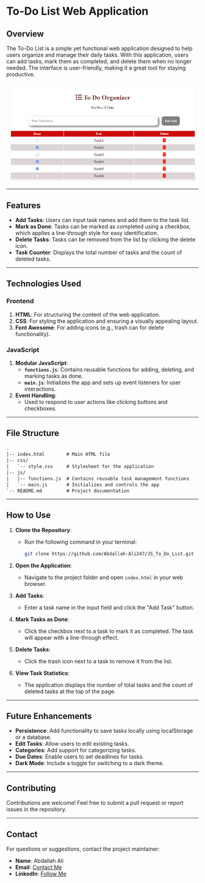 # To-Do List Web Application

## Overview
The To-Do List is a simple yet functional web application designed to help users organize and manage their daily tasks. With this application, 
users can add tasks, mark them as completed, and delete them when no longer needed. The interface is user-friendly, making it a great tool for staying productive.


![Project Screen](imgs/final.png)

---

## Features
- **Add Tasks**: Users can input task names and add them to the task list.
- **Mark as Done**: Tasks can be marked as completed using a checkbox, which applies a line-through style for easy identification.
- **Delete Tasks**: Tasks can be removed from the list by clicking the delete icon.
- **Task Counter**: Displays the total number of tasks and the count of deleted tasks.

---

## Technologies Used

### Frontend
1. **HTML**: For structuring the content of the web application.
2. **CSS**: For styling the application and ensuring a visually appealing layout.
3. **Font Awesome**: For adding icons (e.g., trash can for delete functionality).

### JavaScript
1. **Modular JavaScript**:
   - **`functions.js`**: Contains reusable functions for adding, deleting, and marking tasks as done.
   - **`main.js`**: Initializes the app and sets up event listeners for user interactions.
2. **Event Handling**:
   - Used to respond to user actions like clicking buttons and checkboxes.

---

## File Structure
```
.
|-- index.html        # Main HTML file
|-- css/
|   `-- style.css     # Stylesheet for the application
|-- js/
|   |-- functions.js  # Contains reusable task management functions
|   `-- main.js       # Initializes and controls the app
`-- README.md         # Project documentation
```

---

## How to Use
1. **Clone the Repository**:
   - Run the following command in your terminal:
     ```bash
     git clone https://github.com/Abdallah-Ali247/JS_To_Do_List.git
     ```

2. **Open the Application**:
   - Navigate to the project folder and open `index.html` in your web browser.

3. **Add Tasks**:
   - Enter a task name in the input field and click the "Add Task" button.

4. **Mark Tasks as Done**:
   - Click the checkbox next to a task to mark it as completed. The task will appear with a line-through effect.

5. **Delete Tasks**:
   - Click the trash icon next to a task to remove it from the list.

6. **View Task Statistics**:
   - The application displays the number of total tasks and the count of deleted tasks at the top of the page.

---

## Future Enhancements
- **Persistence**: Add functionality to save tasks locally using localStorage or a database.
- **Edit Tasks**: Allow users to edit existing tasks.
- **Categories**: Add support for categorizing tasks.
- **Due Dates**: Enable users to set deadlines for tasks.
- **Dark Mode**: Include a toggle for switching to a dark theme.

---

## Contributing
Contributions are welcome! Feel free to submit a pull request or report issues in the repository.

---

## Contact
For questions or suggestions, contact the project maintainer:
- **Name**: Abdallah Ali
- **Email**: [Contact Me](mailto:aa2447454@gmail.com)
- **LinkedIn**: [Follow Me ](https://www.linkedin.com/in/abdallah-ali98)

